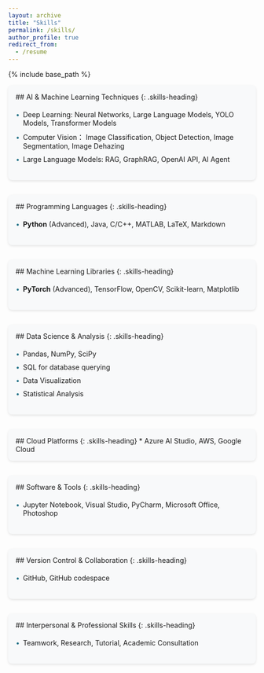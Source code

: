 ```yaml
---
layout: archive
title: "Skills"
permalink: /skills/
author_profile: true
redirect_from:
  - /resume
---
```


{% include base_path %}

<div markdown="1" class="skills-section">
## AI & Machine Learning Techniques
{: .skills-heading}

* Deep Learning: Neural Networks, Large Language Models, YOLO Models, Transformer Models
* Computer Vision： Image Classification, Object Detection, Image Segmentation, Image Dehazing
* Large Language Models: RAG, GraphRAG, OpenAI API, AI Agent
</div>

<div markdown="1" class="skills-section">
## Programming Languages
{: .skills-heading}

* **Python** (Advanced), Java, C/C++, MATLAB, LaTeX, Markdown
</div>

<div markdown="1" class="skills-section">
## Machine Learning Libraries
{: .skills-heading}

* **PyTorch** (Advanced), TensorFlow, OpenCV, Scikit-learn, Matplotlib
</div>

<div markdown="1" class="skills-section">
## Data Science & Analysis
{: .skills-heading}

* Pandas, NumPy, SciPy
* SQL for database querying
* Data Visualization
* Statistical Analysis
</div>



<div markdown="1" class="skills-section">
## Cloud Platforms
{: .skills-heading}
* Azure AI Studio, AWS, Google Cloud
</div>

<div markdown="1" class="skills-section">
## Software & Tools
{: .skills-heading}

* Jupyter Notebook, Visual Studio, PyCharm, Microsoft Office, Photoshop
</div>

<div markdown="1" class="skills-section">
## Version Control & Collaboration
{: .skills-heading}

* GitHub, GitHub codespace
</div>

<div markdown="1" class="skills-section">
## Interpersonal & Professional Skills
{: .skills-heading}

* Teamwork, Research, Tutorial, Academic Consultation
</div>

<style>
.skills-section {
  margin-bottom: 30px;
  padding: 15px;
  background-color: #f8f9fa;
  border-radius: 8px;
  box-shadow: 0 2px 5px rgba(0,0,0,0.1);
}

.skills-heading {
  color: rgb(32, 113, 135);
  border-bottom: 2px solid rgb(32, 113, 135);
  padding-bottom: 10px;
  margin-top: 0;
}

.skills-section ul {
  list-style-type: none;
  padding-left: 15px;
}

.skills-section li {
  padding: 5px 0;
  position: relative;
}

.skills-section li:before {
  content: "•";
  color: rgb(32, 113, 135);
  font-weight: bold;
  display: inline-block;
  width: 1em;
  margin-left: -1em;
}
</style>
